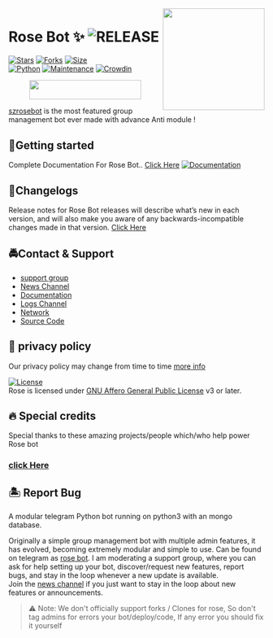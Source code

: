 <img src="https://telegra.ph/file/5468dda790c9d744880a5.jpg" align="right" width="200" height="200"/>

# Rose Bot ✨ <img src="https://img.shields.io/github/v/release/szsupunma/sz-rosebot?color=black&logo=github&logoColor=black&style=social" alt="RELEASE">
[![Stars](https://img.shields.io/github/stars/szsupunma/sz-rosebot?style=flat-square&color=Dark)](https://github.com/szsupunma/sz-rosebot/stargazers)
[![Forks](https://img.shields.io/github/forks/szsupunma/sz-rosebot?style=flat-square&color=orange)](https://github.com/szsupunma/sz-rosebot/fork)
[![Size](https://img.shields.io/github/repo-size/szsupunma/sz-rosebot?style=flat-square&color=green)](https://github.com/szsupunma/sz-rosebot/)   
[![Python](https://img.shields.io/badge/Python-v3.9.9-blue)](https://www.python.org/)
[![Maintenance](https://img.shields.io/badge/Maintained%3F-yes-green.svg)](https://github.com/szsupunma/sz-rosebot/graphs/commit-activity)
[![Crowdin](https://badges.crowdin.net/szrosebot/localized.svg)](https://crowdin.com/project/szrosebot)
<p align='left'>
<p align="center"><a href="https://heroku.com/deploy?template=https://github.com/CyberDoomxD/Rose_ProBot"> <img src="https://img.shields.io/badge/Deploy%20To%20Heroku-blue?style=for-the-badge&logo=heroku" width="220" height="38.45"/></a></p>

[szrosebot](https://github.com/szsupunma/sz-rosebot) is the most featured group management bot ever made with advance Anti module !

## 🚀Getting started
Complete Documentation For Rose Bot..
[Click Here](https://szsupunma.gitbook.io/rose-bot)
[![Documentation](https://img.shields.io/badge/Documentation-Rosebot-blue)](https://szsupunma.gitbook.io/rose-bot/)   
    

## 🚧Changelogs
Release notes for Rose Bot releases will describe what’s new in each version, and will also make you aware of any backwards-incompatible changes made in that version.
[Click Here](https://szsupunma.gitbook.io/rose-bot/changelogs)


## 🚔Contact & Support

 - [support group ](https://t.me/slbotzone)
 - [News Channel ](https://t.me/szroseupdates) 
 - [Documentation ](https://szsupunma.gitbook.io/rose-bot/)
 - [Logs Channel ](https://t.me/szroselog)
 - [Network ](https://t.me/TeamSzRoseBot)
 - [Source Code ](https://github.com/szsupunma/sz-rosebot)

## 💩 privacy policy
Our privacy policy may change from time to time [more info](https://szsupunma.gitbook.io/rose-bot/privacy-policy)

[![License](https://www.gnu.org/graphics/agplv3-155x51.png)](LICENSE)   
Rose is licensed under [GNU Affero General Public License](https://www.gnu.org/licenses/agpl-3.0.en.html) v3 or later.


## 🔥 Special credits
Special thanks to these amazing projects/people which/who help power Rose bot
### [click Here](https://szsupunma.gitbook.io/rose-bot/getting-started/credits)


## 🏝 Report Bug
A modular telegram Python bot running on python3 with an mongo database.

Originally a simple group management bot with multiple admin features, it has evolved, becoming extremely modular and simple to use.
Can be found on telegram as [rose bot](https://t.me/szrosebot).
I am moderating a support group, where you can ask for help setting up your bot, discover/request new features, report bugs, and stay in the loop whenever a new update is available.  
Join the [news channel](https://t.me/szteambots) if you just want to stay in the loop about new features or announcements.
> ⚠️ Note: 
> We don't officially support forks / Clones for rose, So don't tag admins for errors your bot/deploy/code, If any error you should fix it yourself
